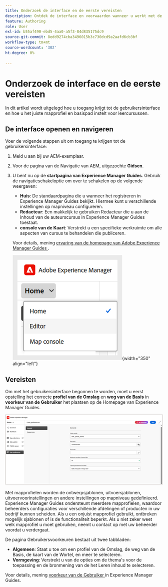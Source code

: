 ```yaml
---
title: Onderzoek de interface en de eerste vereisten
description: Ontdek de interface en voorwaarden wanneer u werkt met de producttraining en -training in Adobe Experience Manager Guides.
feature: Authoring
role: User
exl-id: b55af490-ebd5-4aa0-a5f3-84d835175dc9
source-git-commit: 8edd9274cba3496015b3c730dcd9a2aafd6cb3bf
workflow-type: tm+mt
source-wordcount: '302'
ht-degree: 0%

---
```


# Onderzoek de interface en de eerste vereisten

In dit artikel wordt uitgelegd hoe u toegang krijgt tot de gebruikersinterface en hoe u het juiste mapprofiel en basispad instelt voor leercursussen.

## De interface openen en navigeren

Voer de volgende stappen uit om toegang te krijgen tot de gebruikersinterface:

1. Meld u aan bij uw AEM-exemplaar.
2. Voor de pagina van de Navigatie van AEM, uitgezochte **Gidsen**.
3. U bent nu op de **startpagina van Experience Manager Guides**. Gebruik de navigatieschakeloptie om over te schakelen op de volgende weergaven:

   - **Huis**: De standaardpagina die u wanneer het registreren in Experience Manager Guides bekijkt. Hiermee kunt u verschillende instellingen op mapniveau configureren.
   - **Redacteur**: Een makkelijk te gebruiken Redacteur die u aan de inhoud van de auteurscursus in Experience Manager Guides toestaat.
   - **console van de Kaart**: Verstrekt u een specifieke werkruimte om alle aspecten van cursus te behandelen die publiceren.

   Voor details, mening [ ervaring van de homepage van Adobe Experience Manager Guides ](../user-guide/intro-home-page.md).

   ![](assets/aem-navigation-switcher.png){width="350" align="left"}

## Vereisten

Om met het gebruikersinterface begonnen te worden, moet u eerst opstelling het correcte **profiel van de Omslag** en **weg van de Basis** in **voorkeur van de Gebruiker** het plaatsen op de Homepage van Experience Manager Guides.

![](assets/setup-folder-profile.png)

Met mapprofielen worden de ontwerpsjablonen, uitvoersjablonen, uitvoervoorinstellingen en andere instellingen op mapniveau gedefinieerd. Experience Manager Guides ondersteunt meerdere mapprofielen, waardoor beheerders configuraties voor verschillende afdelingen of producten in uw bedrijf kunnen scheiden. Als u een onjuist mapprofiel gebruikt, ontbreken mogelijk sjablonen of is de functionaliteit beperkt. Als u niet zeker weet welk mapprofiel u moet gebruiken, neemt u contact op met uw beheerder voordat u verdergaat.

De pagina Gebruikersvoorkeuren bestaat uit twee tabbladen:

- **Algemeen**: Staat u toe om een profiel van de Omslag, de weg van de Basis, de kaart van de Wortel, en meer te selecteren.
- **Vormgeving**: Verstrekt u van de opties om de thema&#39;s voor de toepassing en de bronmening van de het Leren inhoud te selecteren.

Voor details, mening [ voorkeur van de Gebruiker ](../user-guide/intro-home-page.md#user-preferences) in Experience Manager Guides.
